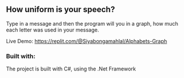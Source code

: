 ## How uniform is your speech?
Type in a message and then the program will you in a graph, how much each letter was used in your message.

Live Demo: https://replit.com/@Siyabongamahlal/Alphabets-Graph

### Built with:
The project is built with C#, using the .Net Framework
